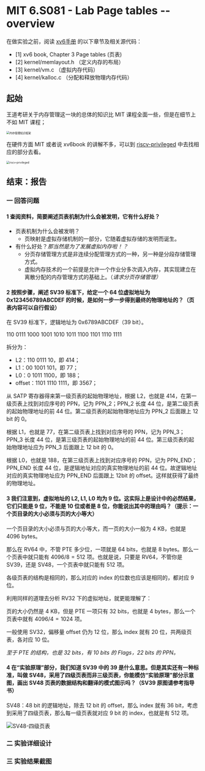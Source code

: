 # MIT 6.S081 - Lab Page tables -- overview

在做实验之前，阅读 [xv6手册](https://pdos.csail.mit.edu/6.828/2020/xv6/book-riscv-rev1.pdf) 的以下章节及相关源代码：

- [1] xv6 book, Chapter 3 Page tables (页表)
- [2] kernel/memlayout.h （定义内存的布局）
- [3] kernel/vm.c （虚拟内存代码）
- [4] kernel/kalloc.c （分配和释放物理内存代码）

## 起始

王道考研关于内存管理这一块的总体的知识比 MIT 课程全面一些，但是在细节上不如 MIT 课程；

<img src="https://typora-1304621073.cos.ap-guangzhou.myqcloud.com/typora/%E5%86%85%E5%AD%98%E7%AE%A1%E7%90%86%E7%9F%A5%E8%AF%86%E6%A1%86%E6%9E%B6.png" alt="内存管理知识框架" style="zoom: 50%;" />

在硬件方面 MIT 或者说 xv6book 的讲解不多，可以到 [riscv-privileged](https://riscv.org/technical/specifications/) 中去找相应的部分去看。

<img src="https://typora-1304621073.cos.ap-guangzhou.myqcloud.com/typora/riscv-privileged.png" alt="riscv-privileged" style="zoom: 50%;" />

## 结束：报告

### 一 回答问题

#### 1 查阅资料，简要阐述页表机制为什么会被发明，它有什么好处？

- 页表机制为什么会被发明？
  - 页映射是虚拟存储机制的一部分，它随着虚拟存储的发明而诞生。
- 有什么好处？*那当然是为了发展虚拟内存啦！？*
  - 分页存储管理方式是非连续分配管理方式的一种，另一种是分段存储管理方式。
  - 虚拟内存技术的一个前提是允许一个作业分多次调入内存，其实现建立在离散分配的内存管理方式的基础上。（*请求分页存储管理）*

#### 2 按照步骤，阐述 SV39 标准下，给定一个 64 位虚拟地址为 0x123456789ABCDEF 的时候，是如何一步一步得到最终的物理地址的？（页表内容可以自行假设）

在 SV39 标准下，逻辑地址为 0x6789ABCDEF（39 bit）。

110 0111 1000 1001 1010 1011 1100 1101 1110 1111

拆分为：

- L2：110 0111 10，即 414；
- L1：00 1001 101，即 77；
- L0：0 1011 1100，即 188；
- offset：1101 1110 1111，即 3567；

从 SATP 寄存器得来第一级页表的起始物理地址，根据 L2，也就是 414，在第一级页表上找到对应序号的 PPN，记为 PPN_2；PPN_2 长度 44 位，是第二级页表的起始物理地址的前 44 位。第二级页表的起始物理地址应为 PPN_2 后面跟上 12 bit 的 0。

根据 L1，也就是 77，在第二级页表上找到对应序号的 PPN，记为 PPN_3；PPN_3 长度 44 位，是第三级页表的起始物理地址的前 44 位。第三级页表的起始物理地址应为 PPN_3 后面跟上 12 bit 的 0。

根据 L0，也就是 188，在第三级页表上找到对应序号的 PPN，记为 PPN_END；PPN_END 长度 44 位，是逻辑地址对应的真实物理地址的前 44 位。故逻辑地址对应的真实物理地址应为 PPN_END 后面跟上 12bit 的 offset。这样就获得了最终的物理地址。

#### 3 我们注意到，虚拟地址的 L2, L1, L0 均为 9 位。这实际上是设计中的必然结果，它们只能是 9 位，不能是 10 位或者是 8 位，你能说出其中的理由吗？（提示：一个页目录的大小必须与页的大小等大）

一个页目录的大小必须与页的大小等大，而一页的大小一般为 4 KB，也就是 4096 bytes。

那么在 RV64 中，不管 PTE 多少位，一项就是 64 bits，也就是 8 bytes。那么一个页表中就只能有 $4096 / 8 = 512$ 项。也就是说，只要是 RV64，不管你是 SV39，还是 SV48，一个页表中就只能有 512 项。

各级页表的结构是相同的，那么对应的 index 的位数也应该是相同的，都对应 9 位。

利用同样的道理去分析 RV32 下的虚拟地址，就更能理解了：

页的大小仍然是 4 KB，但是 PTE 一项只有 32 bits，也就是 4 bytes，那么一个页表中就有 $4096 / 4 = 1024$ 项。

一般使用 SV32，偏移量 offset 仍为 12 位，那么 index 就有 20 位，共两级页表，各对应 10 位。

*至于 PTE 的结构，也是 32 bits，有 10 bits 的 Flags，22 bits 的 PPN。*

#### 4 在“实验原理”部分，我们知道 SV39 中的 39 是什么意思。但是其实还有一种标准，叫做 SV48，采用了四级页表而非三级页表，你能模仿“实验原理”部分示意图，画出 SV48 页表的数据结构和翻译的模式图示吗？（SV39 原图请参考指导书）

SV48：48 bit 的逻辑地址，除去 12 bit 的 offset，那么 index 就有 36 bit，考虑到采用了四级页表，那么每一级页表就对应 9 bit 的 index，也就是有 512 项。

![SV48-四级页表](https://typora-1304621073.cos.ap-guangzhou.myqcloud.com/typora/SV48-%E5%9B%9B%E7%BA%A7%E9%A1%B5%E8%A1%A8.jpg)

### 二 实验详细设计

### 三 实验结果截图

